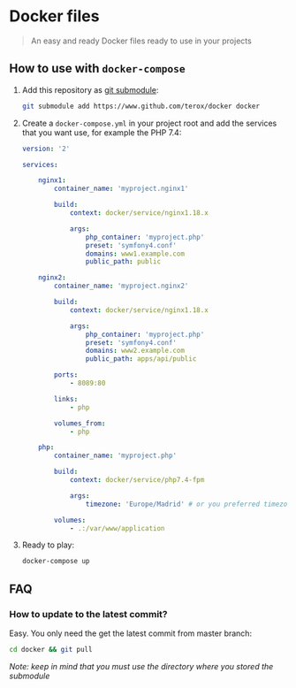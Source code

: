 # Docker files
> An easy and ready Docker files ready to use in your projects

## How to use with ```docker-compose```

1. Add this repository as [git submodule](https://git-scm.com/book/en/v2/Git-Tools-Submodules):

    ```sh
    git submodule add https://www.github.com/terox/docker docker
    ```

2. Create a ```docker-compose.yml``` in your project root and add the services that you want use, for example
the PHP 7.4:

    ```yaml
    version: '2'

    services:

        nginx1:
            container_name: 'myproject.nginx1'

            build: 
                context: docker/service/nginx1.18.x

                args:
                    php_container: 'myproject.php'
                    preset: 'symfony4.conf'
                    domains: www1.example.com
                    public_path: public

        nginx2:
            container_name: 'myproject.nginx2'

            build: 
                context: docker/service/nginx1.18.x

                args:
                    php_container: 'myproject.php'
                    preset: 'symfony4.conf'
                    domains: www2.example.com
                    public_path: apps/api/public

            ports:
                - 8089:80

            links:
                - php

            volumes_from:
                - php    

        php:
            container_name: 'myproject.php'

            build: 
                context: docker/service/php7.4-fpm

                args:
                    timezone: 'Europe/Madrid' # or you preferred timezone

            volumes:
                - .:/var/www/application 
    ```

3. Ready to play:

    ```sh
    docker-compose up
    ```

## FAQ

### How to update to the latest commit?

Easy. You only need the get the latest commit from master branch:

```sh
cd docker && git pull
```

*Note: keep in mind that you must use the directory where you stored the submodule*
